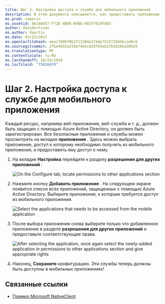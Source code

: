```yaml
---
title: Шаг 2. Настройка доступа к службе для мобильного приложения
description: В этом документе описывается, как предоставить приложению Xamarin доступ к приложению Azure, защищенному с помощью Azure Active Directory.
ms.prod: xamarin
ms.assetid: 8A14A457-F72E-4B08-B4B6-801F7619F893
author: davidortinau
ms.author: daortin
ms.date: 03/23/2017
ms.openlocfilehash: eeac7b0b70b2f11304a374de7522f28d4bcad6c6
ms.sourcegitcommit: 2fbe4932a319af4ebc829f65eb1fb1816ba305d3
ms.translationtype: MT
ms.contentlocale: ru-RU
ms.lasthandoff: 10/29/2019
ms.locfileid: "73016670"
---
```

# <a name="step-2-configure-service-access-for-mobile-application"></a>Шаг 2. Настройка доступа к службе для мобильного приложения

Каждый ресурс, например веб-приложение, веб-служба и т. д., должен быть защищен с помощью Azure Active Directory, он должен быть зарегистрирован. Все безопасные приложения и службы можно просмотреть на вкладке **приложения** . Здесь можно выбрать приложение, доступ к которому необходимо получить из мобильного приложения, и предоставить ему доступ к нему.

1. На вкладке **Настройка** перейдите к разделу **разрешения для других приложений** :

   ![](configure-images/2.1-configure.png "On the Configure tab, locate permissions to other applications section")

2. Нажмите кнопку **Добавить приложение** . На следующем экране появится список всех приложений, защищенных с помощью Azure Active Directory. Выберите приложения, к которым требуется доступ из мобильного приложения.

   ![](configure-images/2.2-add-application.png "Select the applications that needs to be accessed from the mobile application")

3. После выбора приложения снова выберите только что добавленное приложение в разделе **разрешения для других приложений** и предоставьте соответствующие права.

   ![](configure-images/2.3-permissions.png "After selecting the application, once again select the newly-added application in permissions to other   applications section and give appropriate rights")

4. Наконец, **Сохраните** конфигурацию. Эти службы теперь должны быть доступны в мобильных приложениях!

## <a name="related-links"></a>Связанные ссылки

- [Пример Microsoft NativeClient](https://github.com/AzureADSamples/NativeClient-MultiTarget-DotNet)
